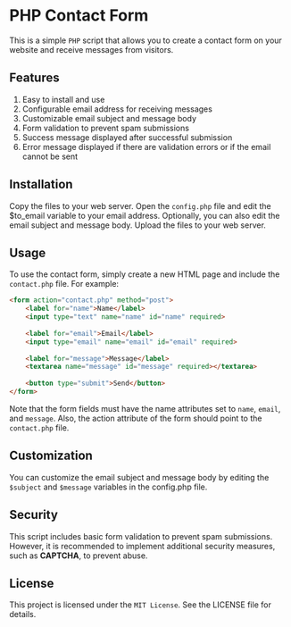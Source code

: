 # PHP Contact Form
This is a simple `PHP` script that allows you to create a contact form on your website and receive messages from visitors.

## Features
1. Easy to install and use
2. Configurable email address for receiving messages
3. Customizable email subject and message body
4. Form validation to prevent spam submissions
5. Success message displayed after successful submission
6. Error message displayed if there are validation errors or if the email cannot be sent

## Installation
Copy the files to your web server.
Open the `config.php` file and edit the $to_email variable to your email address.
Optionally, you can also edit the email subject and message body.
Upload the files to your web server.

## Usage
To use the contact form, simply create a new HTML page and include the `contact.php` file. For example:
```html
<form action="contact.php" method="post">
    <label for="name">Name</label>
    <input type="text" name="name" id="name" required>
    
    <label for="email">Email</label>
    <input type="email" name="email" id="email" required>
    
    <label for="message">Message</label>
    <textarea name="message" id="message" required></textarea>
    
    <button type="submit">Send</button>
</form>

```

Note that the form fields must have the name attributes set to `name`, `email`, and `message`. Also, the action attribute of the form should point to the `contact.php` file.

## Customization
You can customize the email subject and message body by editing the `$subject` and `$message` variables in the config.php file.

## Security
This script includes basic form validation to prevent spam submissions. However, it is recommended to implement additional security measures, such as **CAPTCHA**, to prevent abuse.

## License
This project is licensed under the `MIT License`. See the LICENSE file for details.
